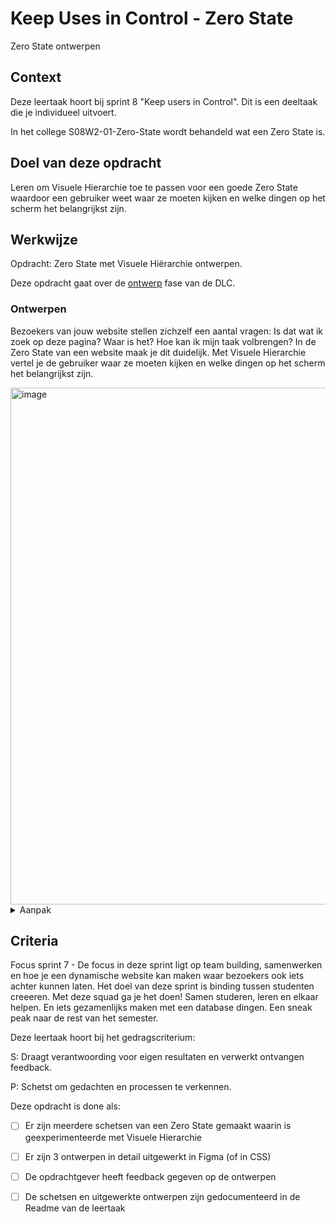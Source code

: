 
# Keep Uses in Control - Zero State

Zero State ontwerpen

## Context

Deze leertaak hoort bij sprint 8 "Keep users in Control". Dit is een deeltaak die je individueel uitvoert.

In het college S08W2-01-Zero-State wordt behandeld wat een Zero State is.



## Doel van deze opdracht

Leren om Visuele Hierarchie toe te passen voor een goede Zero State waardoor een gebruiker weet waar ze moeten kijken en welke dingen op het scherm het belangrijkst zijn. 

## Werkwijze

Opdracht: Zero State met Visuele Hiërarchie ontwerpen.

Deze opdracht gaat over de [ontwerp](#ontwerpen) fase van de DLC.

### Ontwerpen

Bezoekers van jouw website stellen zichzelf een aantal vragen: Is dat wat ik zoek op deze pagina? Waar is het? Hoe kan ik mijn taak volbrengen? In de Zero State van een website maak je dit duidelijk. Met Visuele Hierarchie vertel je de gebruiker waar ze moeten kijken en welke dingen op het scherm het belangrijkst zijn. 

<img width="827" alt="image" src="https://user-images.githubusercontent.com/1391509/158123865-61c9c075-bc54-44bb-b556-9b2e8568c23e.png">


<details>
<summary>Aanpak</summary>

1. Schets een nette Zero State van jouw opdracht. Schets alleen de viewport
2. Schrijf naast de schets: De User Story. Wie is de gebruiker? Wat komt de gebruiker op de pagina doen?
3. Bepaal de visuele hierarchie van jouw Zero State (1: Most Newsworthy info, 2: Important details, 3: Other)
    <img width="658" alt="image" src="https://user-images.githubusercontent.com/1391509/158123801-a4324c80-13cd-439a-8b7e-e5eab5df4151.png">

4. Maak 6 nieuwe schetsen van de Zero State in de viewport (Varieer met grootte, witruimte, positie op het scherm)
5. Maak weer 6 schetsen, dit keer mag de gebruiker scrollen
6. Werk de 3 beste ontwerpen in detail uit in Figma (of in CSS)
7. Presenteer de ontwerpen aan de opdrachtgever tijdens het tussentijdse feedbackgesprek


#### Materiaal ontwerpfase

- [Principles of User Interface Design 16 - A crucial moment: the zero state](http://bokardo.com/principles-of-user-interface-design/)
- [Visual Hierarchy: How Well Does Your Design Communicate?](http://vanseodesign.com/web-design/visual-hierarchy/)
- [Communicating a Message Through Visual Hierarchy](https://designmodo.com/visual-hierarchy/)

</details>




## Criteria

Focus sprint 7 - De focus in deze sprint ligt op team building, samenwerken en hoe je een dynamische website kan maken waar bezoekers ook iets achter kunnen laten.	Het doel van deze sprint is binding tussen studenten creeeren. Met deze squad ga je het doen! Samen studeren, leren en elkaar helpen. En iets gezamenlijks maken met een database dingen. Een sneak peak naar de rest van het semester.


Deze leertaak hoort bij het gedragscriterium:

S: Draagt verantwoording voor eigen resultaten en verwerkt ontvangen feedback.

P: Schetst om gedachten en processen te verkennen.

Deze opdracht is done als:

- [ ] Er zijn meerdere schetsen van een Zero State gemaakt waarin is geexperimenteerde met Visuele Hierarchie 
- [ ] Er zijn 3 ontwerpen in detail uitgewerkt in Figma (of in CSS)
- [ ] De opdrachtgever heeft feedback gegeven op de ontwerpen
- [ ] De schetsen en uitgewerkte ontwerpen zijn gedocumenteerd in de Readme van de leertaak

